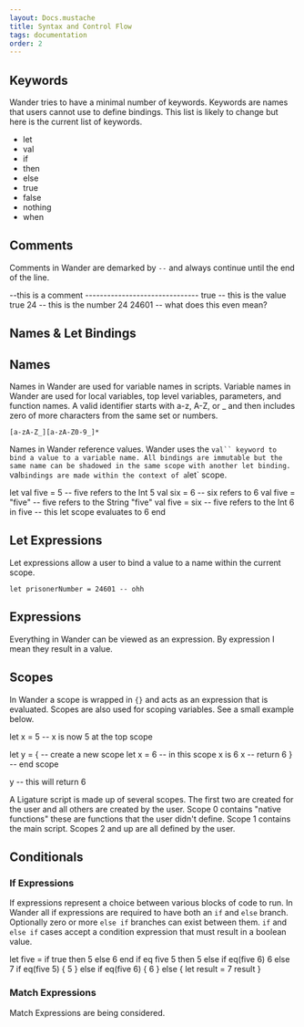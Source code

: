 ```yaml
---
layout: Docs.mustache
title: Syntax and Control Flow
tags: documentation
order: 2
---
```


## Keywords

Wander tries to have a minimal number of keywords.
Keywords are names that users cannot use to define bindings.
This list is likely to change but here is the current list of keywords.

 * let
 * val
 * if
 * then
 * else
 * true
 * false
 * nothing
 * when

## Comments

Comments in Wander are demarked by `--` and always continue until the end of the line.

<wander-code>
--this is a comment
-------------------------------
true -- this is the value true
24 -- this is the number 24
24601 -- what does this even mean?
</wander-code>

## Names & Let Bindings

## Names

Names in Wander are used for variable names in scripts.
Variable names in Wander are used for local variables, top level variables, parameters, and function names.
A valid identifier starts with a-z, A-Z, or _ and then includes zero of more characters from the same set or numbers.

```
[a-zA-Z_][a-zA-Z0-9_]*
```

Names in Wander reference values.
Wander uses the `val`` keyword to bind a value to a variable name.
All bindings are immutable but the same name can be shadowed in the same scope with another let binding.
`val` bindings are made within the context of a `let` scope.

<wander-code>
let
  val five = 5      -- five refers to the Int 5
  val six = 6       -- six refers to 6
  val five = "five" -- five refers to the String "five"
  val five = six    -- five refers to the Int 6
in
  five -- this let scope evaluates to 6
end
</wander-code>

## Let Expressions

Let expressions allow a user to bind a value to a name within the current scope.

`let prisonerNumber = 24601 -- ohh`

## Expressions

Everything in Wander can be viewed as an expression.
By expression I mean they result in a value.

## Scopes

In Wander a scope is wrapped in `{}` and acts as an expression that is evaluated.
Scopes are also used for scoping variables.
See a small example below.

<wander-code>
let x = 5 -- x is now 5 at the top scope

let y = {   -- create a new scope
  let x = 6 -- in this scope x is 6
  x         -- return 6
}           -- end scope

y           -- this will return 6
</wander-code>

A Ligature script is made up of several scopes.
The first two are created for the user and all others are created by the user.
Scope 0 contains "native functions" these are functions that the user didn't define.
Scope 1 contains the main script.
Scopes 2 and up are all defined by the user.

## Conditionals

### If Expressions

If expressions represent a choice between various blocks of code to run.
In Wander all if expressions are required to have both an `if` and `else` branch.
Optionally zero or more `else if` branches can exist between them.
`if` and `else if` cases accept a condition expression that must result in a boolean value.

<wander-code>
let five = if true then 5 else 6 end
if eq five 5 then 5 else if eq(five 6) 6 else 7
if eq(five 5) {
  5
} else if eq(five 6) {
  6
} else {
  let result = 7
  result
}
</wander-code>

### Match Expressions

Match Expressions are being considered.
